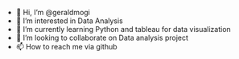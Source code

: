 - 👋 Hi, I’m @geraldmogi
- 👀 I’m interested in Data Analysis
- 🌱 I’m currently learning Python and tableau for data visualization
- 💞️ I’m looking to collaborate on Data analysis project
- 📫 How to reach me via github

<!---
geraldmogi/geraldmogi is a ✨ special ✨ repository because its `README.md` (this file) appears on your GitHub profile.
You can click the Preview link to take a look at your changes.
--->
